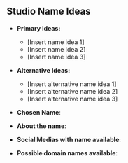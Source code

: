 ## Studio Name Ideas
- **Primary Ideas:**
  - [Insert name idea 1]
  - [Insert name idea 2]
  - [Insert name idea 3]
- **Alternative Ideas:**
  - [Insert alternative name idea 1]
  - [Insert alternative name idea 2]
  - [Insert alternative name idea 3]

- **Chosen Name**:
- **About the name**:
- **Social Medias with name available**:
- **Possible domain names available**:
